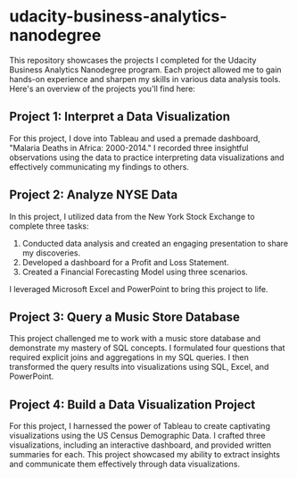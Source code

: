 # udacity-business-analytics-nanodegree

This repository showcases the projects I completed for the Udacity Business Analytics Nanodegree program. Each project allowed me to gain hands-on experience and sharpen my skills in various data analysis tools. Here's an overview of the projects you'll find here:

## Project 1: Interpret a Data Visualization

For this project, I dove into Tableau and used a premade dashboard, "Malaria Deaths in Africa: 2000-2014." I recorded three insightful observations using the data to practice interpreting data visualizations and effectively communicating my findings to others.

## Project 2: Analyze NYSE Data

In this project, I utilized data from the New York Stock Exchange to complete three tasks:

1. Conducted data analysis and created an engaging presentation to share my discoveries.
2. Developed a dashboard for a Profit and Loss Statement.
3. Created a Financial Forecasting Model using three scenarios.
   
I leveraged Microsoft Excel and PowerPoint to bring this project to life.

## Project 3: Query a Music Store Database

This project challenged me to work with a music store database and demonstrate my mastery of SQL concepts. I formulated four questions that required explicit joins and aggregations in my SQL queries. I then transformed the query results into visualizations using SQL, Excel, and PowerPoint.

## Project 4: Build a Data Visualization Project

For this project, I harnessed the power of Tableau to create captivating visualizations using the US Census Demographic Data. I crafted three visualizations, including an interactive dashboard, and provided written summaries for each. This project showcased my ability to extract insights and communicate them effectively through data visualizations.
